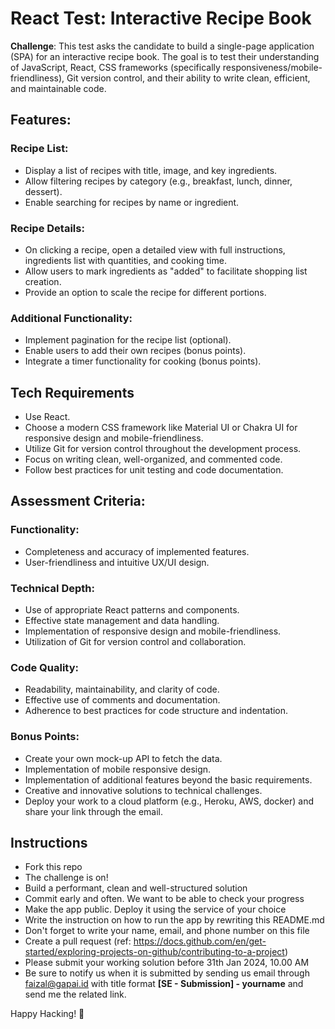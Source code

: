 
# React Test: Interactive Recipe Book

**Challenge**: This test asks the candidate to build a single-page application (SPA) for an interactive recipe book. The goal is to test their understanding of JavaScript, React, CSS frameworks (specifically responsiveness/mobile-friendliness), Git version control, and their ability to write clean, efficient, and maintainable code.

## Features:

### Recipe List:
  - Display a list of recipes with title, image, and key ingredients.
  - Allow filtering recipes by category (e.g., breakfast, lunch, dinner, dessert).
  - Enable searching for recipes by name or ingredient.
### Recipe Details:
  - On clicking a recipe, open a detailed view with full instructions, ingredients list with quantities, and cooking time.
  - Allow users to mark ingredients as "added" to facilitate shopping list creation.
  - Provide an option to scale the recipe for different portions.
### Additional Functionality:
  - Implement pagination for the recipe list (optional).
  - Enable users to add their own recipes (bonus points).
  - Integrate a timer functionality for cooking (bonus points).

## Tech Requirements

- Use React.
- Choose a modern CSS framework like Material UI or Chakra UI for responsive design and mobile-friendliness.
- Utilize Git for version control throughout the development process.
- Focus on writing clean, well-organized, and commented code.
- Follow best practices for unit testing and code documentation.

## Assessment Criteria:

### Functionality:
- Completeness and accuracy of implemented features.
- User-friendliness and intuitive UX/UI design.
### Technical Depth:
- Use of appropriate React patterns and components.
- Effective state management and data handling.
- Implementation of responsive design and mobile-friendliness.
- Utilization of Git for version control and collaboration.
### Code Quality:
- Readability, maintainability, and clarity of code.
- Effective use of comments and documentation.
- Adherence to best practices for code structure and indentation.
### Bonus Points:
- Create your own mock-up API to fetch the data.
- Implementation of mobile responsive design.
- Implementation of additional features beyond the basic requirements.
- Creative and innovative solutions to technical challenges.
- Deploy your work to a cloud platform (e.g., Heroku, AWS, docker) and share your link through the email.

## Instructions

- Fork this repo
- The challenge is on!
- Build a performant, clean and well-structured solution
- Commit early and often. We want to be able to check your progress
- Make the app public. Deploy it using the service of your choice
- Write the instruction on how to run the app by rewriting this README.md
- Don't forget to write your name, email, and phone number on this file
- Create a pull request (ref: https://docs.github.com/en/get-started/exploring-projects-on-github/contributing-to-a-project)
- Please submit your working solution before 31th Jan 2024, 10.00 AM
- Be sure to notify us when it is submitted by sending us email through faizal@gapai.id with title format **[SE - Submission] - yourname** and send me the related link.

Happy Hacking! 🤘